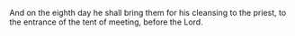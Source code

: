 And on the eighth day he shall bring them for his cleansing to the priest, to the entrance of the tent of meeting, before the Lord.
